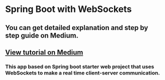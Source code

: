 # Spring Boot with WebSockets
## You can get detailed explanation and step by step guide on Medium.
## [View tutorial on Medium](https://medium.com/oril/spring-boot-websockets-angular-5-f2f4b1c14cee)
###  This app based on Spring boot starter web project that uses WebSockets to make a real time client-server communication.
